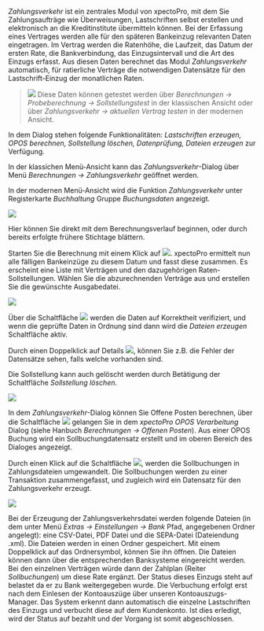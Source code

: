 *Zahlungsverkehr* ist ein zentrales Modul von xpectoPro, mit dem Sie Zahlungsaufträge wie Überweisungen, Lastschriften selbst erstellen und elektronisch an die Kreditinstitute übermitteln können. 
Bei der Erfassung eines Vertrages werden alle für den späteren Bankeinzug relevanten Daten eingetragen.  Im Vertrag werden die Ratenhöhe, die Laufzeit, das Datum der ersten Rate, die Bankverbindung, das Einzugsintervall und die Art des Einzugs erfasst. 
Aus diesen Daten berechnet das  Modul *Zahlungsverkehr* automatisch, für ratierliche Verträge die notwendigen Datensätze für den Lastschrift-Einzug der monatlichen Raten. 

> ![](http://xpecto.github.io/docs/xpecto/Grafiken/gr_gluehbirne.jpg)
> Diese Daten können getestet werden über *Berechnungen →
> Probeberechnung → Sollstellungstest* in der klassischen Ansicht oder
> über *Zahlungsverkehr -> aktuellen Vertrag testen* in der modernen
> Ansicht.

In dem Dialog stehen folgende Funktionalitäten: *Lastschriften erzeugen, OPOS berechnen, Sollstellung löschen, Datenprüfung, Dateien erzeugen* zur Verfügung.

In der klassichen Menü-Ansicht kann das  *Zahlungsverkehr*-Dialog  über Menü *Berechnungen → Zahlungsverkehr* geöffnet werden. 

In der modernen Menü-Ansicht wird die Funktion *Zahlungsverkehr* unter Registerkarte *Buchhaltung* Gruppe *Buchungsdaten* angezeigt.

![](http://xpecto.github.io/docs/xpecto/Berechnungen/Zahlungsverkehr/Zahlungsverkehr_Menue.png)

Hier können Sie direkt mit dem Berechnungsverlauf beginnen, oder durch bereits erfolgte frühere Stichtage blättern.  

Starten Sie die Berechnung mit einem Klick auf ![](http://xpecto.github.io/docs/img/img_1441715573070.png).  xpectoPro ermittelt nun alle fälligen Bankeinzüge zu diesem Datum und fasst diese zusammen. Es erscheint eine Liste mit Verträgen und den dazugehörigen Raten-Sollstellungen. Wählen Sie die abzurechnenden Verträge aus und erstellen Sie die gewünschte Ausgabedatei. 

![](http://xpecto.github.io/docs/img/img_1461830939718.png)

Über die Schaltfläche ![](http://xpecto.github.io/docs/img/img_1440771677497.png) werden die Daten auf Korrektheit verifiziert, und wenn die geprüfte Daten in Ordnung sind dann wird die *Dateien erzeugen* Schaltfläche aktiv. 


Durch einen Doppelklick auf Details ![](http://xpecto.github.io/docs/img/img_1440771513947.png), können Sie z.B. die Fehler der Datensätze sehen, falls welche vorhanden sind.

Die Sollstellung kann auch gelöscht werden durch Betätigung der Schaltfläche *Sollstellung löschen*.

![](http://xpecto.github.io/docs/img/img_1461830868799.png)

In dem *Zahlungsverkehr*-Dialog können Sie Offene Posten berechnen, über die Schaltfläche ![](http://xpecto.github.io/docs/img/img_1442241462845.png) gelangen Sie in dem *xpectoPro OPOS Verarbeitung* Dialog  (siehe Hanbuch *Berechnungen → Offenen Posten*). 
Aus einer OPOS Buchung wird ein Sollbuchungdatensatz erstellt und im oberen Bereich des Dialoges angezeigt. 

Durch einen Klick auf die Schaltfläche ![](http://xpecto.github.io/docs/img/img_1440771590046.png), werden die Sollbuchungen in Zahlungsdateien umgewandelt. 
Die Sollbuchungen werden zu einer Transaktion zusammengefasst, und zugleich wird ein Datensatz für den Zahlungsverkehr erzeugt. 

![](http://xpecto.github.io/docs/img/img_1461831006328.png)

Bei der Erzeugung der Zahlungsverkehrsdatei werden folgende Dateien (in dem unter Menü *Extras → Einstellungen → Bank* Pfad, angegebenen Ordner angelegt): eine CSV-Datei, PDF Datei und die SEPA-Datei (Dateiendung .xml).
Die Dateien werden in einen Ordner gespeichert.  Mit einem Doppelklick auf das Ordnersymbol, können Sie ihn öffnen. Die Dateien können dann über die entsprechenden Banksysteme eingereicht werden.
Bei den einzelnen Verträgen würde dann der Zahlplan (Reiter *Sollbuchungen*) um diese Rate ergänzt. Der Status dieses Einzugs steht auf belastet da er zu Bank weitergegeben wurde. 
Die Verbuchung erfolgt erst nach dem Einlesen der Kontoauszüge über unseren Kontoauszugs-Manager. Das System erkennt dann automatisch die einzelne Lastschriften des Einzugs und verbucht diese auf dem Kundenkonto. Ist dies erledigt, wird der Status auf bezahlt und der Vorgang ist somit abgeschlossen.
